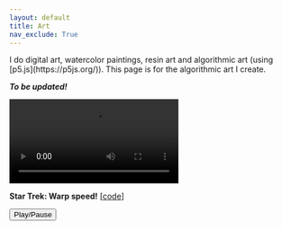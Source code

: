 ```yaml
---
layout: default
title: Art
nav_exclude: True
---
```


<div class="art-intro" markdown="1">
I do digital art, watercolor paintings, resin art and algorithmic art (using [p5.js](https://p5js.org/)). This page is for the algorithmic art I create.

**_To be updated!_**
</div>

<div class="art-gallery">
  <div class="art-item">
    <div class="video-container">
      <video id="video1" controls>
        <source src="/assets/mister-spock.mp4" type="video/mp4">
        Your browser does not support HTML video.
      </video>
    </div>
    <div class="art-description">
      <p><strong>Star Trek: Warp speed!</strong> [<a href="https://github.com/tkasarla/mister-spock-warp-speed">code</a>]</p>
      <button onclick="playPause()" class="paper-button">Play/Pause</button>
    </div>
  </div>
</div>

<script>
var myVideo = document.getElementById("video1");

function playPause() {
  if (myVideo.paused)
    myVideo.play();
  else
    myVideo.pause();
}
</script>

